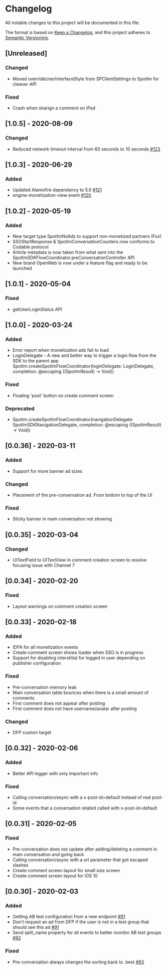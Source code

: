 # Changelog

All notable changes to this project will be documented in this file.

The format is based on [Keep a Changelog](https://keepachangelog.com/en/1.0.0/),
and this project adheres to [Semantic Versioning](https://semver.org/spec/v2.0.0.html).

## [Unreleased]
### Changed
- Moved overrideUserInterfaceStyle from SPClientSettings to SpotIm for cleaner API

### Fixed
- Crash when sharign a comment on iPad

## [1.0.5] - 2020-08-09
### Changed
- Reduced network timeout interval from 60 seconds to 10 seconds [#123](https://github.com/SpotIM/spotim-ios-sdk-demo-apps/pull/123)

## [1.0.3] - 2020-06-29
### Added
- Updated Alamofire dependency to 5.0 [#121](https://github.com/SpotIM/spotim-ios-sdk-demo-apps/pull/121)
- engine-monetization-view event [#120](https://github.com/SpotIM/spotim-ios-sdk-demo-apps/pull/120)

## [1.0.2] - 2020-05-19
### Added
- New target type SpotImNoAds to support non-monetized partners (Fox)
- SSOStartResponse & SpotImConversationCounters now conforms to Codable protocol
- Article metadata is now taken from what sent into the  SpotImSDKFlowCoordinator.preConversationController API
- New brand OpenWeb is now under a feature flag and ready to be launched

## [1.0.1] - 2020-05-04
### Fixed
- getUserLoginStatus API

## [1.0.0] - 2020-03-24
### Added
- Error report when monetization ads fail to load
- LoginDelegate - A new and better way to trigger a login flow from the SDK to the parent app
  SpotIm.createSpotImFlowCoordinator(loginDelegate: LoginDelegate, completion: @escaping ((SpotImResult<SpotImSDKFlowCoordinator>) -> Void))

### Fixed
- Floating 'post' button on create comment screen

### Deprecated
- SpotIm.createSpotImFlowCoordinator(navigationDelegate: SpotImSDKNavigationDelegate, completion: @escaping ((SpotImResult<SpotImSDKFlowCoordinator>) -> Void))

## [0.0.36] - 2020-03-11
### Added
- Support for more banner ad sizes

### Changed
- Placement of the pre-conversation ad. From bottom to top of the UI

### Fixed
- Sticky banner in main conversation not showing

## [0.0.35] - 2020-03-04
### Changed
- UITextField to UITextView in comment creation screen to resolve focusing issue with Channel 7

## [0.0.34] - 2020-02-20
### Fixed
- Layout warnings on comment creation screen

## [0.0.33] - 2020-02-18
### Added
- IDFA for all monetization events
- Create comment screen shows loader when SSO is in progress
- Support for disabling interstitial for logged in user depending on publisher configuration

### Fixed
- Pre-conversation memory leak
- Main conversation table bounces when there is a small amount of comments
- First comment does not appear after posting
- First comment does not have username/avatar after posting

### Changed
- DFP custom target

## [0.0.32] - 2020-02-06
### Added
- Better API logger with only important info

### Fixed
- Calling conversation/async with a x-post-id=default instead of real post-id
- Some events that a conversation related called with x-post-id=default

## [0.0.31] - 2020-02-05
### Fixed
- Pre-conversation does not update after adding/deleting a comment in main conversation and going back
- Calling conversation/async with a url parameter that got escaped slashes
- Create comment screen layout for small size screen
- Create comment screen layout for iOS 10

## [0.0.30] - 2020-02-03
### Added
- Getting AB test configuration from a new endpoint [#91](https://github.com/SpotIM/spotim-ios-sdk-demo-apps/pull/91)
- Don't request an ad from DFP if the user is not in a test group that should see this ad [#91](https://github.com/SpotIM/spotim-ios-sdk-demo-apps/pull/91)
- Send split_name property for all events to better monitor AB test groups [#92](https://github.com/SpotIM/spotim-ios-sdk-demo-apps/pull/92)

### Fixed
- Pre-conversation always changes the sorting back to .best [#93](https://github.com/SpotIM/spotim-ios-sdk-demo-apps/pull/93)
